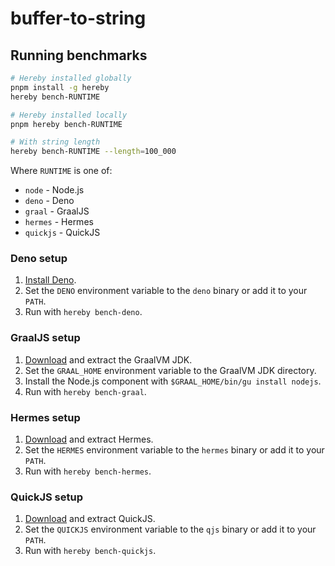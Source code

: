 <!--
SPDX-License-Identifier: 0BSD
SPDX-FileCopyrightText: 2023 Lynn Kirby
-->

# buffer-to-string

## Running benchmarks

```sh
# Hereby installed globally
pnpm install -g hereby
hereby bench-RUNTIME

# Hereby installed locally
pnpm hereby bench-RUNTIME

# With string length
hereby bench-RUNTIME --length=100_000
```

Where `RUNTIME` is one of:

- `node` - Node.js
- `deno` - Deno
- `graal` - GraalJS
- `hermes` - Hermes
- `quickjs` - QuickJS

### Deno setup

1. [Install Deno](https://deno.land/manual/getting_started/installation).
2. Set the `DENO` environment variable to the `deno` binary or add it to your `PATH`.
3. Run with `hereby bench-deno`.

### GraalJS setup

1. [Download](https://www.graalvm.org/downloads/) and extract the GraalVM JDK.
2. Set the `GRAAL_HOME` environment variable to the GraalVM JDK directory.
3. Install the Node.js component with `$GRAAL_HOME/bin/gu install nodejs`.
4. Run with `hereby bench-graal`.

### Hermes setup

1. [Download](https://github.com/facebook/hermes/releases) and extract Hermes.
2. Set the `HERMES` environment variable to the `hermes` binary or add it to your `PATH`.
3. Run with `hereby bench-hermes`.

### QuickJS setup

1. [Download](https://bellard.org/quickjs/binary_releases/) and extract QuickJS.
2. Set the `QUICKJS` environment variable to the `qjs` binary or add it to your `PATH`.
3. Run with `hereby bench-quickjs`.
